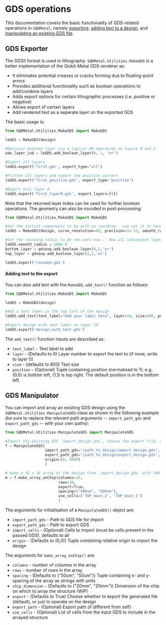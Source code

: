 # GDS operations

This documentation covers the basic functionality of GDS-related operations in `SQDMetal`, namely [exporting](#gds-exporter), [adding text to a design](#adding-text-to-the-export), and [manipulating an existing GDS file](#gds-manipulator).


## GDS Exporter

The GDSII format is used in lithography. `SQDMetal.Utilities.MakeGDS` is a better implementation of the Qiskit-Metal GDS renderer as:

- It eliminates potential creases or cracks forming due to floating-point errors
- Provides additional functionality such as boolean operations to add/combine layers
- Adds export options for certain lithographic processes (i.e. positive or negative)
- Allows export of certain layers
- Add rendered text as a seperate layer on the exported GDS

The basic usage is:

```python
from SQDMetal.Utilities.MakeGDS import MakeGDS

leGDS = MakeGDS(design)

#Optional boolean layer via a logical OR operation on layers 0 and 1
new_layer_ind = leGDS.add_boolean_layer(0, 1, "or")

#Export all layers
leGDS.export('first.gds', export_type="all")

#Flatten all layers and export the positive pattern
leGDS.export('first_positive.gds', export_type="positive")

#Export only layer 0
leGDS.export('first_layer0.gds', export_layers=[0])
```

Note that the returned layer index can be used for further boolean operations. The geometry can also be rounded in post-processing:

```python
from SQDMetal.Utilities.MakeGDS import MakeGDS

#Set the initial components to be with no rounding - can set it to have some rounding if desired (in units of metres)
leGDS = MakeGDS(design, curve_resolution=60, precision=1e-12, smooth_radius=0)    #Use 60pts per quarter rotation and ensure enough precision to have nice rounded corners

#Set the rounding radius to be non-zero now... Now all subsequent layers will have a rounding of 200nm
leGDS.smooth_radius = 200e-9
bottom_layer = gdsexp.add_boolean_layer(0,1,'or')
top_layer = gdsexp.add_boolean_layer(2,2,'or')

leGDS.export('rounded.gds')
```

#### Adding text to the export

You can also add text with the `MakeGDS.add_text()` function as follows:

```python
from SQDMetal.Utilities.MakeGDS import MakeGDS

leGDS = MakeGDS(design)

#Add a text label in the top left of the design
leGDS.add_text(text_label="Add your label here", layer=10, size=600, position=(0.1, 0.9))

#Export design with text label on layer 10
leGDS.export('design_with_text.gds')
```

The `add_text()` function inputs are described as:
- `text_label` - Text label to add
- `layer` - (Defaults to 0) Layer number to export the text to (if none, write to layer 0)
- `size` - (defaults to 800) Text size
- `position` - (Optional) Tuple containing position (normalised to 1); e.g. (0,0) is bottom left, (1,1) is top right. The default position is in the bottom left.


## GDS Manipulator

You can import and array an existing GDS design using the `SQDMetal.Utilities.ManipulateGDS` class as shown in the following example (be sure to replace the relevant path arguments -- `import_path_gds` and `export_path_gds` -- with your own paths):

```python
from SQDMetal.Utilities.ManipulateGDS import ManipulateGDS

#Import the existing GDS `import_design.gds`, choose the export file, and shift the origin of the imported file.
f = ManipulateGDS(
                  import_path_gds="/path_to_design/import_design.gds",
                  export_path_gds="/path_to_design/export_design.gds",
                  origin=(0, 4000)
                  )

# make a 16 x 16 array of the design from `import_design.gds` with 500 um spacing in the array. Here we only import the cells 'TOP_main_2' and 'TOP_main_1' from `import_design.gds`. The array will export to the path given in the ManipulateGDS() initialisation above.
m = f.make_array_onChip(columns=16,
                        rows=16,
                        export=True, 
                        spacing=("500um", "500um"),
                        use_cells=['TOP_main_2', 'TOP_main_1']
                        )

```

The arguments for initialisation of a `ManipulateGDS()` object are: 

- `import_path_gds` - Path to GDS file for import
- `export_path_gds` - Path to export GDS
- `import_cells` - (Optional) Cells to import (must be cells present in the passed GDS), defaults to all
- `origin` - (Defaults to (0,0)) Tuple containing relative origin to import the design


The arguments for `make_array_onChip()` are:

- `columns` - number of columns in the array
- `rows` - number of rows in the array
- `spacing` - (Defaults to ("50um", "50um")) Tuple containing x- and y-spacing of the array as strings with units
- `chip_dimension` - (Defaults to ("20mm", "20mm")) Dimension of the chip on which to array the structure (WIP)
- `export` - (Defaults to True) Choose whether to export the generated file (default), or just to operate on the design
- `export_path` - (Optional) Export path (if different from self)
- `use_cells` - (Optional) List of cells from the input GDS to include in the arrayed structure
